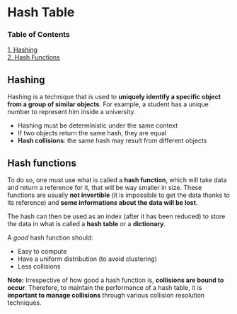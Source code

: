 # Hash Table

### Table of Contents

[1. Hashing](#hash)  
[2. Hash Functions](#functions)

<a name="hash"></a>

## Hashing

Hashing is a technique that is used to **uniquely identify a specific object from a group of similar objects**. For example, a student has a unique number to represent him inside a university.

* Hashing must be deterministic under the same context
* If two objects return the same hash, they are equal
* **Hash collisions**: the same hash may result from different objects

<a name="functions"></a>

## Hash functions

To do so, one must use what is called a **hash function**, which will take data and return a reference for it, that will be way smaller in size. These functions are usually **not invertible** (it is impossible to get the data thanks to its reference) and **some informations about the data will be lost**.

The hash can then be used as an index (after it has been reduced) to store the data in what is called a **hash table** or a **dictionary**.

A *good* hash function should:

* Easy to compute
* Have a uniform distribution (to avoid clustering)
* Less collisions

**Note:** Irrespective of how good a hash function is, **collisions are bound to occur**. Therefore, to maintain the performance of a hash table, it is **important to manage collisions** through various collision resolution techniques.

##
